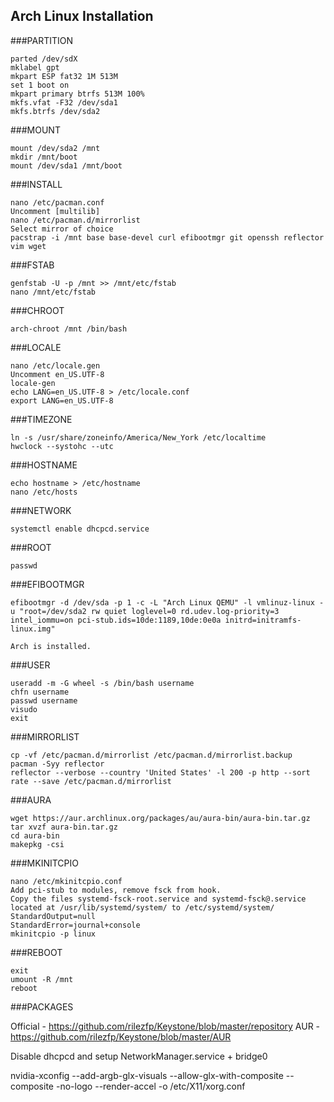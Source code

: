 Arch Linux Installation
---

###PARTITION
	
	parted /dev/sdX
	mklabel gpt
	mkpart ESP fat32 1M 513M
	set 1 boot on
	mkpart primary btrfs 513M 100%
	mkfs.vfat -F32 /dev/sda1
	mkfs.btrfs /dev/sda2

###MOUNT

	mount /dev/sda2 /mnt
	mkdir /mnt/boot
	mount /dev/sda1 /mnt/boot
	
###INSTALL
	
	nano /etc/pacman.conf
	Uncomment [multilib]
	nano /etc/pacman.d/mirrorlist
	Select mirror of choice
	pacstrap -i /mnt base base-devel curl efibootmgr git openssh reflector vim wget
	
###FSTAB

	genfstab -U -p /mnt >> /mnt/etc/fstab
	nano /mnt/etc/fstab
	
###CHROOT

	arch-chroot /mnt /bin/bash
	
###LOCALE

	nano /etc/locale.gen
	Uncomment en_US.UTF-8
	locale-gen
	echo LANG=en_US.UTF-8 > /etc/locale.conf
	export LANG=en_US.UTF-8
	
###TIMEZONE

	ln -s /usr/share/zoneinfo/America/New_York /etc/localtime
	hwclock --systohc --utc

###HOSTNAME

	echo hostname > /etc/hostname
	nano /etc/hosts
	
###NETWORK

	systemctl enable dhcpcd.service

###ROOT

	passwd
	
###EFIBOOTMGR

	efibootmgr -d /dev/sda -p 1 -c -L "Arch Linux QEMU" -l vmlinuz-linux -u "root=/dev/sda2 rw quiet loglevel=0 rd.udev.log-priority=3 intel_iommu=on pci-stub.ids=10de:1189,10de:0e0a initrd=initramfs-linux.img"
	
	Arch is installed.

###USER

	useradd -m -G wheel -s /bin/bash username
	chfn username
	passwd username
	visudo
	exit

###MIRRORLIST

	cp -vf /etc/pacman.d/mirrorlist /etc/pacman.d/mirrorlist.backup
	pacman -Syy reflector
	reflector --verbose --country 'United States' -l 200 -p http --sort rate --save /etc/pacman.d/mirrorlist

###AURA

	wget https://aur.archlinux.org/packages/au/aura-bin/aura-bin.tar.gz
	tar xvzf aura-bin.tar.gz
	cd aura-bin
	makepkg -csi
	
###MKINITCPIO

	nano /etc/mkinitcpio.conf
	Add pci-stub to modules, remove fsck from hook.
	Copy the files systemd-fsck-root.service and systemd-fsck@.service located at /usr/lib/systemd/system/ to /etc/systemd/system/
	StandardOutput=null
	StandardError=journal+console
	mkinitcpio -p linux
	
###REBOOT

	exit
	umount -R /mnt
	reboot

###PACKAGES

Official - https://github.com/rilezfp/Keystone/blob/master/repository
AUR - https://github.com/rilezfp/Keystone/blob/master/AUR

Disable dhcpcd and setup NetworkManager.service + bridge0

nvidia-xconfig --add-argb-glx-visuals --allow-glx-with-composite --composite -no-logo --render-accel -o /etc/X11/xorg.conf


